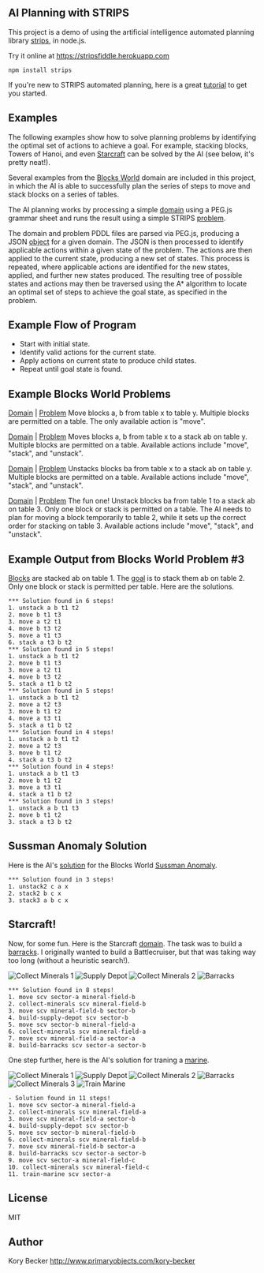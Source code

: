 ﻿AI Planning with STRIPS
--------

This project is a demo of using the artificial intelligence automated planning library [strips](https://www.npmjs.com/package/strips), in node.js.

Try it online at https://stripsfiddle.herokuapp.com

```
npm install strips
```

If you're new to STRIPS automated planning, here is a great [tutorial](http://www.primaryobjects.com/2015/11/06/artificial-intelligence-planning-with-strips-a-gentle-introduction/) to get you started.

## Examples

The following examples show how to solve planning problems by identifying the optimal set of actions to achieve a goal. For example, stacking blocks, Towers of Hanoi, and even [Starcraft](https://github.com/primaryobjects/strips#starcraft) can be solved by the AI (see below, it's pretty neat!).

Several examples from the [Blocks World](http://en.wikipedia.org/wiki/Blocks_world) domain are included in this project, in which the AI is able to successfully plan the series of steps to move and stack blocks on a series of tables.

The AI planning works by processing a simple [domain](https://gist.github.com/primaryobjects/22363e71112d716ea183) using a PEG.js grammar sheet and runs the result using a simple STRIPS [problem](https://gist.github.com/primaryobjects/6f39bf5497b7f52cf17a).

The domain and problem PDDL files are parsed via PEG.js, producing a JSON [object](https://gist.github.com/primaryobjects/6cb0d14b3bbef3388b7a) for a given domain. The JSON is then processed to identify applicable actions within a given state of the problem. The actions are then applied to the current state, producing a new set of states. This process is repeated, where applicable actions are identified for the new states, applied, and further new states produced. The resulting tree of possible states and actions may then be traversed using the A* algorithm to locate an optimal set of steps to achieve the goal state, as specified in the problem.

## Example Flow of Program

- Start with initial state.
- Identify valid actions for the current state.
- Apply actions on current state to produce child states.
- Repeat until goal state is found.

## Example Blocks World Problems

[Domain](https://github.com/primaryobjects/strips/blob/master/examples/blocksworld1/domain.txt) | 
[Problem](https://github.com/primaryobjects/strips/blob/master/examples/blocksworld1/problem.txt)
Move blocks a, b from table x to table y. Multiple blocks are permitted on a table. The only available action is "move".

[Domain](https://github.com/primaryobjects/strips/blob/master/examples/blocksworld2/domain.txt) | 
[Problem](https://github.com/primaryobjects/strips/blob/master/examples/blocksworld2/problem.txt)
Moves blocks a, b from table x to a stack ab on table y. Multiple blocks are permitted on a table. Available actions include "move", "stack", and "unstack".

[Domain](https://github.com/primaryobjects/strips/blob/master/examples/blocksworld2/domain.txt) | 
[Problem](https://github.com/primaryobjects/strips/blob/master/examples/blocksworld2/problem2.txt)
Unstacks blocks ba from table x to a stack ab on table y. Multiple blocks are permitted on a table. Available actions include "move", "stack", and "unstack".

[Domain](https://github.com/primaryobjects/strips/blob/master/examples/blocksworld3/domain.txt) | 
[Problem](https://github.com/primaryobjects/strips/blob/master/examples/blocksworld3/problem.txt)
The fun one! Unstack blocks ba from table 1 to a stack ab on table 3. Only one block or stack is permitted on a table. The AI needs to plan for moving a block temporarily to table 2, while it sets up the correct order for stacking on table 3. Available actions include "move", "stack", and "unstack".

## Example Output from Blocks World Problem #3

[Blocks](http://www.d.umn.edu/~gshute/cs2511/projects/Java/assignment6/blocks/blocks.xhtml) are stacked ab on table 1. The [goal](https://github.com/primaryobjects/strips/blob/master/examples/blocksworld3/problem2.txt) is to stack them ab on table 2. Only one block or stack is permitted per table. Here are the solutions.

```
*** Solution found in 6 steps!
1. unstack a b t1 t2
2. move b t1 t3
3. move a t2 t1
4. move b t3 t2
5. move a t1 t3
6. stack a t3 b t2
*** Solution found in 5 steps!
1. unstack a b t1 t2
2. move b t1 t3
3. move a t2 t1
4. move b t3 t2
5. stack a t1 b t2
*** Solution found in 5 steps!
1. unstack a b t1 t2
2. move a t2 t3
3. move b t1 t2
4. move a t3 t1
5. stack a t1 b t2
*** Solution found in 4 steps!
1. unstack a b t1 t2
2. move a t2 t3
3. move b t1 t2
4. stack a t3 b t2
*** Solution found in 4 steps!
1. unstack a b t1 t3
2. move b t1 t2
3. move a t3 t1
4. stack a t1 b t2
*** Solution found in 3 steps!
1. unstack a b t1 t3
2. move b t1 t2
3. stack a t3 b t2
```

## Sussman Anomaly Solution

Here is the AI's [solution](https://github.com/primaryobjects/strips/blob/master/examples/blocksworld5/problem.txt) for the Blocks World [Sussman Anomaly](http://en.wikipedia.org/wiki/Sussman_Anomaly).

```
*** Solution found in 3 steps!
1. unstack2 c a x
2. stack2 b c x
3. stack3 a b c x
```

## Starcraft!

Now, for some fun. Here is the Starcraft [domain](https://github.com/primaryobjects/strips/blob/master/examples/starcraft/domain.txt). The task was to build a [barracks](https://github.com/primaryobjects/strips/blob/master/examples/starcraft/barracks.txt). I originally wanted to build a Battlecruiser, but that was taking way too long (without a heuristic search!).

![Collect Minerals 1](https://raw.githubusercontent.com/primaryobjects/strips/master/examples/starcraft/images/minerals.jpg)
![Supply Depot](https://raw.githubusercontent.com/primaryobjects/strips/master/examples/starcraft/images/supply-depot.jpg)
![Collect Minerals 2](https://raw.githubusercontent.com/primaryobjects/strips/master/examples/starcraft/images/minerals.jpg)
![Barracks](https://raw.githubusercontent.com/primaryobjects/strips/master/examples/starcraft/images/barracks.jpg)

```
*** Solution found in 8 steps!
1. move scv sector-a mineral-field-b
2. collect-minerals scv mineral-field-b
3. move scv mineral-field-b sector-b
4. build-supply-depot scv sector-b
5. move scv sector-b mineral-field-a
6. collect-minerals scv mineral-field-a
7. move scv mineral-field-a sector-a
8. build-barracks scv sector-a sector-b
```

One step further, here is the AI's solution for traning a [marine](https://github.com/primaryobjects/strips/blob/master/examples/starcraft/marine.txt).

![Collect Minerals 1](https://raw.githubusercontent.com/primaryobjects/strips/master/examples/starcraft/images/minerals.jpg)
![Supply Depot](https://raw.githubusercontent.com/primaryobjects/strips/master/examples/starcraft/images/supply-depot.jpg)
![Collect Minerals 2](https://raw.githubusercontent.com/primaryobjects/strips/master/examples/starcraft/images/minerals.jpg)
![Barracks](https://raw.githubusercontent.com/primaryobjects/strips/master/examples/starcraft/images/barracks.jpg)
![Collect Minerals 3](https://raw.githubusercontent.com/primaryobjects/strips/master/examples/starcraft/images/minerals.jpg)
![Train Marine](https://raw.githubusercontent.com/primaryobjects/strips/master/examples/starcraft/images/marine.jpg)

```
- Solution found in 11 steps!
1. move scv sector-a mineral-field-a
2. collect-minerals scv mineral-field-a
3. move scv mineral-field-a sector-b
4. build-supply-depot scv sector-b
5. move scv sector-b mineral-field-b
6. collect-minerals scv mineral-field-b
7. move scv mineral-field-b sector-a
8. build-barracks scv sector-a sector-b
9. move scv sector-a mineral-field-c
10. collect-minerals scv mineral-field-c
11. train-marine scv sector-a
```

License
----

MIT

Author
----
Kory Becker
http://www.primaryobjects.com/kory-becker
